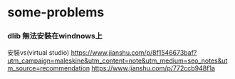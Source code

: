 # some-problems


### dlib 無法安裝在windnows上
  安裝vs(virtual studio)
  https://www.jianshu.com/p/8f1546673baf?utm_campaign=maleskine&utm_content=note&utm_medium=seo_notes&utm_source=recommendation
  https://www.jianshu.com/p/772ccb948f1a
